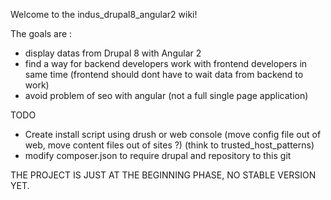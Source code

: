 Welcome to the indus_drupal8_angular2 wiki!

The goals are : 

* display datas from Drupal 8 with Angular 2
* find a way for backend developers work with frontend developers in same time (frontend should dont have to wait data from backend to work)
* avoid problem of seo with angular (not a full single page application)

TODO
* Create install script using drush or web console (move config file out of web, move content files out of sites ?) (think to trusted_host_patterns) 
* modify composer.json to require drupal and repository to this git

THE PROJECT IS JUST AT THE BEGINNING PHASE, NO STABLE VERSION YET.

